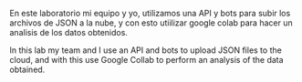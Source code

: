 En este laboratorio mi equipo y yo, utilizamos una API y bots para subir los archivos de JSON a la nube, y con esto utiilizar google colab para hacer un analisis de los datos obtenidos.

In this lab my team and I use an API and bots to upload JSON files to the cloud, and with this use Google Collab to perform an analysis of the data obtained.
